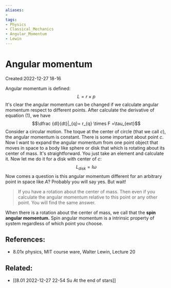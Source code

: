 ```yaml
---
aliases: 
- 
tags:
- Physics
- Classical_Mechanics
- Angular_Momentum
- Lewin
---
```


# Angular momentum
Created:2022-12-27 18-16

Angular momentum is defined:
$$L = r \times p \tag{1}$$
It's clear the angular momentum can be changed if we calculate angular momentum respect to different points. After calculate the derivative of equation $(1)$, we have  
$$\dfrac {dl}{dt}|_{q}= r_{q} \times F =\tau_{ext}$$
Consider a circular motion. The toque at the center of circle (that we call $c$), the angular momentum is constant. There is some important about point $c$. 
Now I want to expand the angular momentum from one point object that moves in space to a body like sphere or disk that which is rotating about its center of mass. It's straightforward. You just take an element and calculate it. Now let me do it for a disk with center of $c$:
$$L_{disk}= I \omega$$
Now comes a question is this angular momentum different for an arbitrary point in space like $A$? Probably you will say yes. But wait!
> If you have a rotation about the center of mass. Then even if you calculate the angular momentum relative to this point or any other point. You will find the same answer.

When there is a rotation about the center of mass, we call that the **spin angular momentum.** Spin angular momentum is a intrinsic property of system regardless of which point you choose.

## References:

-  8.01x physics, MIT course ware, Walter Lewin, Lecture 20

## Related:
- [[8.01 2022-12-27 22-54 Su At the end of stars]]

